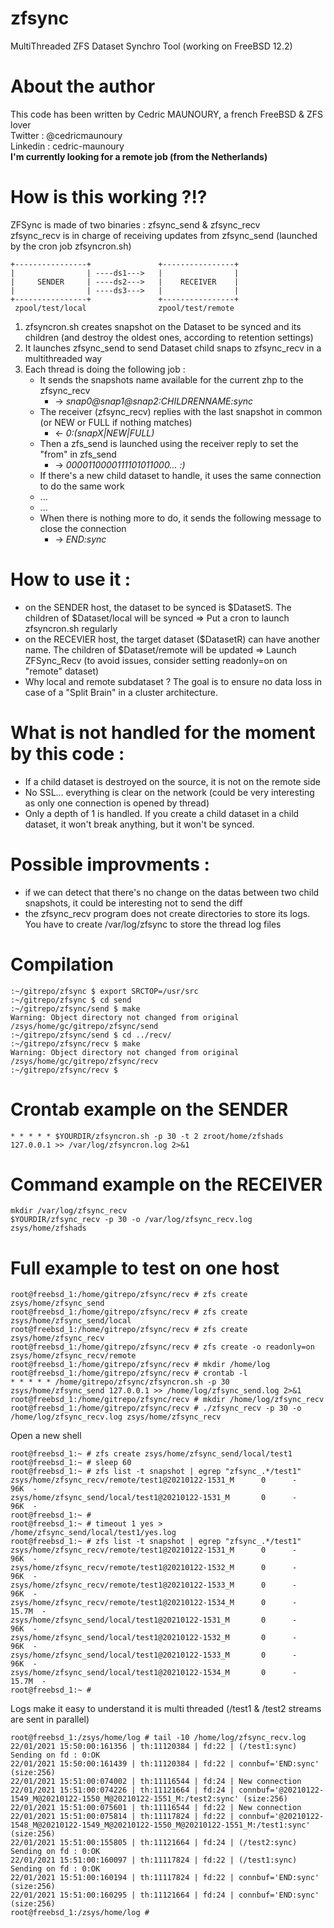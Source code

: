 # zfsync
MultiThreaded ZFS Dataset Synchro Tool (working on FreeBSD 12.2)

# About the author
This code has been written by Cedric MAUNOURY, a french FreeBSD & ZFS lover<br>
Twitter : @cedricmaunoury<br>
Linkedin : cedric-maunoury<br>
**I'm currently looking for a remote job (from the Netherlands)**

# How is this working ?!?
ZFSync is made of two binaries : zfsync_send & zfsync_recv<br>
zfsync_recv is in charge of receiving updates from zfsync_send (launched by the cron job zfsyncron.sh)<br>
```
+----------------+               +----------------+
|                | ----ds1--->   |                |
|     SENDER     | ----ds2--->   |    RECEIVER    |
|                | ----ds3--->   |                |
+----------------+               +----------------+
 zpool/test/local                zpool/test/remote
 ```

1. zfsyncron.sh creates snapshot on the Dataset to be synced and its children (and destroy the oldest ones, according to retention settings)
2. It launches zfsync_send to send Dataset child snaps to zfsync_recv in a multithreaded way
3. Each thread is doing the following job :
    - It sends the snapshots name available for the current zhp to the zfsync_recv
      - -> *snap0@snap1@snap2:CHILDRENNAME:sync*
    - The receiver (zfsync_recv) replies with the last snapshot in common (or NEW or FULL if nothing matches)
      - <- *0:(snapX|NEW|FULL)*
    - Then a zfs_send is launched using the receiver reply to set the "from" in zfs_send
      - -> *0000110000111101011000... :)*
    - If there's a new child dataset to handle, it uses the same connection to do the same work
    - ...
    - ...
    - When there is nothing more to do, it sends the following message to close the connection
      - -> *END:sync*

# How to use it :
- on the SENDER host, the dataset to be synced is $DatasetS. The children of $Dataset/local will be synced => Put a cron to launch zfsyncron.sh regularly
- on the RECEVIER host, the target dataset ($DatasetR) can have another name. The children of $Dataset/remote will be updated => Launch ZFSync_Recv (to avoid issues, consider setting readonly=on on "remote" dataset)
- Why local and remote subdataset ? The goal is to ensure no data loss in case of a "Split Brain" in a cluster architecture.

# What is not handled for the moment by this code : 
- If a child dataset is destroyed on the source, it is not on the remote side
- No SSL... everything is clear on the network (could be very interesting as only one connection is opened by thread)
- Only a depth of 1 is handled. If you create a child dataset in a child dataset, it won't break anything, but it won't be synced.

# Possible improvments :
- if we can detect that there's no change on the datas between two child snapshots, it could be interesting not to send the diff
- the zfsync_recv program does not create directories to store its logs. You have to create /var/log/zfsync to store the thread log files

# Compilation
 ```
:~/gitrepo/zfsync $ export SRCTOP=/usr/src
:~/gitrepo/zfsync $ cd send
:~/gitrepo/zfsync/send $ make
Warning: Object directory not changed from original /zsys/home/gc/gitrepo/zfsync/send
:~/gitrepo/zfsync/send $ cd ../recv/
:~/gitrepo/zfsync/recv $ make
Warning: Object directory not changed from original /zsys/home/gc/gitrepo/zfsync/recv
:~/gitrepo/zfsync/recv $ 
 ```
# Crontab example on the SENDER
 ```
* * * * * $YOURDIR/zfsyncron.sh -p 30 -t 2 zroot/home/zfshads 127.0.0.1 >> /var/log/zfsyncron.log 2>&1
 ```
 
# Command example on the RECEIVER
 ```
mkdir /var/log/zfsync_recv
$YOURDIR/zfsync_recv -p 30 -o /var/log/zfsync_recv.log zsys/home/zfshads
 ```
 
# Full example to test on one host
```
root@freebsd_1:/home/gitrepo/zfsync/recv # zfs create zsys/home/zfsync_send
root@freebsd_1:/home/gitrepo/zfsync/recv # zfs create zsys/home/zfsync_send/local
root@freebsd_1:/home/gitrepo/zfsync/recv # zfs create zsys/home/zfsync_recv
root@freebsd_1:/home/gitrepo/zfsync/recv # zfs create -o readonly=on zsys/home/zfsync_recv/remote
root@freebsd_1:/home/gitrepo/zfsync/recv # mkdir /home/log
root@freebsd_1:/home/gitrepo/zfsync/recv # crontab -l
* * * * * /home/gitrepo/zfsync/zfsyncron.sh -p 30 zsys/home/zfsync_send 127.0.0.1 >> /home/log/zfsync_send.log 2>&1
root@freebsd_1:/home/gitrepo/zfsync/recv # mkdir /home/log/zfsync_recv
root@freebsd_1:/home/gitrepo/zfsync/recv # ./zfsync_recv -p 30 -o  /home/log/zfsync_recv.log zsys/home/zfsync_recv
```
Open a new shell
```
root@freebsd_1:~ # zfs create zsys/home/zfsync_send/local/test1
root@freebsd_1:~ # sleep 60
root@freebsd_1:~ # zfs list -t snapshot | egrep "zfsync_.*/test1"
zsys/home/zfsync_recv/remote/test1@20210122-1531_M      0      -    96K  -
zsys/home/zfsync_send/local/test1@20210122-1531_M       0      -    96K  -
root@freebsd_1:~ # 
root@freebsd_1:~ # timeout 1 yes > /home/zfsync_send/local/test1/yes.log
root@freebsd_1:~ # zfs list -t snapshot | egrep "zfsync_.*/test1"
zsys/home/zfsync_recv/remote/test1@20210122-1531_M      0      -    96K  -
zsys/home/zfsync_recv/remote/test1@20210122-1532_M      0      -    96K  -
zsys/home/zfsync_recv/remote/test1@20210122-1533_M      0      -    96K  -
zsys/home/zfsync_recv/remote/test1@20210122-1534_M      0      -  15.7M  -
zsys/home/zfsync_send/local/test1@20210122-1531_M       0      -    96K  -
zsys/home/zfsync_send/local/test1@20210122-1532_M       0      -    96K  -
zsys/home/zfsync_send/local/test1@20210122-1533_M       0      -    96K  -
zsys/home/zfsync_send/local/test1@20210122-1534_M       0      -  15.7M  -
root@freebsd_1:~ # 
```
Logs make it easy to understand it is multi threaded (/test1 & /test2 streams are sent in parallel)
```
root@freebsd_1:/zsys/home/log # tail -10 /home/log/zfsync_recv.log
22/01/2021 15:50:00:161356 | th:11120384 | fd:22 | (/test1:sync) Sending on fd : 0:OK
22/01/2021 15:50:00:161439 | th:11120384 | fd:22 | connbuf='END:sync' (size:256)
22/01/2021 15:51:00:074002 | th:11116544 | fd:24 | New connection
22/01/2021 15:51:00:074226 | th:11121664 | fd:24 | connbuf='@20210122-1549_M@20210122-1550_M@20210122-1551_M:/test2:sync' (size:256)
22/01/2021 15:51:00:075601 | th:11116544 | fd:22 | New connection
22/01/2021 15:51:00:075814 | th:11117824 | fd:22 | connbuf='@20210122-1548_M@20210122-1549_M@20210122-1550_M@20210122-1551_M:/test1:sync' (size:256)
22/01/2021 15:51:00:155805 | th:11121664 | fd:24 | (/test2:sync) Sending on fd : 0:OK
22/01/2021 15:51:00:160097 | th:11117824 | fd:22 | (/test1:sync) Sending on fd : 0:OK
22/01/2021 15:51:00:160194 | th:11117824 | fd:22 | connbuf='END:sync' (size:256)
22/01/2021 15:51:00:160295 | th:11121664 | fd:24 | connbuf='END:sync' (size:256)
root@freebsd_1:/zsys/home/log # 
 ```
